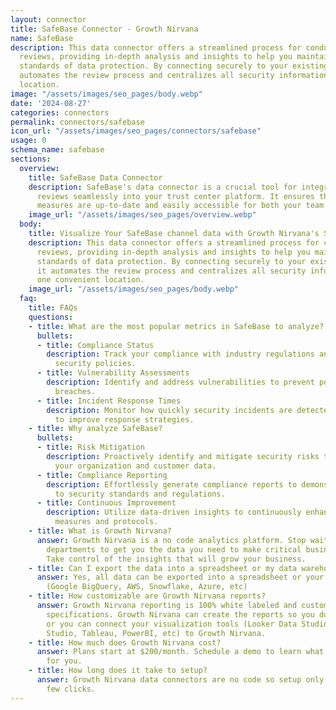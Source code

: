 ```yaml
---
layout: connector
title: SafeBase Connector - Growth Nirvana
name: SafeBase
description: This data connector offers a streamlined process for conducting security
  reviews, providing in-depth analysis and insights to help you maintain the highest
  standards of data protection. By connecting securely to your existing systems, it
  automates the review process and centralizes all security information in one convenient
  location.
image: "/assets/images/seo_pages/body.webp"
date: '2024-08-27'
categories: connectors
permalink: connectors/safebase
icon_url: "/assets/images/seo_pages/connectors/safebase"
usage: 0
schema_name: safebase
sections:
  overview:
    title: SafeBase Data Connector
    description: SafeBase's data connector is a crucial tool for integrating security
      reviews seamlessly into your trust center platform. It ensures that your security
      measures are up-to-date and easily accessible for both your team and customers.
    image_url: "/assets/images/seo_pages/overview.webp"
  body:
    title: Visualize Your SafeBase channel data with Growth Nirvana's SafeBase Connector
    description: This data connector offers a streamlined process for conducting security
      reviews, providing in-depth analysis and insights to help you maintain the highest
      standards of data protection. By connecting securely to your existing systems,
      it automates the review process and centralizes all security information in
      one convenient location.
    image_url: "/assets/images/seo_pages/body.webp"
  faq:
    title: FAQs
    questions:
    - title: What are the most popular metrics in SafeBase to analyze?
      bullets:
      - title: Compliance Status
        description: Track your compliance with industry regulations and internal
          security policies.
      - title: Vulnerability Assessments
        description: Identify and address vulnerabilities to prevent potential security
          breaches.
      - title: Incident Response Times
        description: Monitor how quickly security incidents are detected and resolved
          to improve response strategies.
    - title: Why analyze SafeBase?
      bullets:
      - title: Risk Mitigation
        description: Proactively identify and mitigate security risks to safeguard
          your organization and customer data.
      - title: Compliance Reporting
        description: Effortlessly generate compliance reports to demonstrate adherence
          to security standards and regulations.
      - title: Continuous Improvement
        description: Utilize data-driven insights to continuously enhance your security
          measures and protocols.
    - title: What is Growth Nirvana?
      answer: Growth Nirvana is a no code analytics platform. Stop waiting for other
        departments to get you the data you need to make critical business decisions.
        Take control of the insights that will grow your business.
    - title: Can I export the data into a spreadsheet or my data warehouse?
      answer: Yes, all data can be exported into a spreadsheet or your data warehouse
        (Google BigQuery, AWS, Snowflake, Azure, etc)
    - title: How customizable are Growth Nirvana reports?
      answer: Growth Nirvana reporting is 100% white labeled and customized to your
        specifications. Growth Nirvana can create the reports so you don’t have to
        or you can connect your visualization tools (Looker Data Studio/Google Data
        Studio, Tableau, PowerBI, etc) to Growth Nirvana.
    - title: How much does Growth Nirvana cost?
      answer: Plans start at $200/month. Schedule a demo to learn what plan is best
        for you.
    - title: How long does it take to setup?
      answer: Growth Nirvana data connectors are no code so setup only requires a
        few clicks.
---
```

